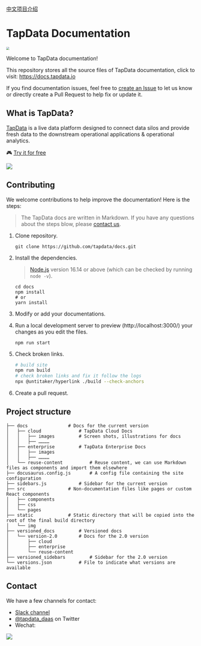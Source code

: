 [中文项目介绍](README-CN.md)

# TapData Documentation

<p align="left">
<a href="https://auth.tapdata.net/" rel="nofollow"><img src="https://20778419.s21i.faiusr.com/4/2/ABUIABAEGAAg39a1kQYoqLyr0gEwyAE4Mw.png" style="zoom: 50%;" /></a> 
</p>

Welcome to TapData documentation!

This repository stores all the source files of TapData documentation, click to visit: https://docs.tapdata.io

If you find documentation issues, feel free to [create an Issue](https://github.com/tapdata/docs/issues/new) to let us know or directly create a Pull Request to help fix or update it.

## What is TapData?

[TapData](https://tapdata.io/) is a live data platform designed to connect data silos and provide fresh data to the downstream operational applications & operational analytics.

🎮 [Try it for free](https://auth.tapdata.net/)

![](https://20778419.s21i.faiusr.com/3/2/ABUIABADGAAgtLr-lgYotInUhwYwgA84uAg.gif)

## Contributing

We welcome contributions to help improve the documentation! Here is the steps:

> The TapData docs are written in Markdown. If you have any questions about the steps blow, please [contact us](#Contact).

1. Clone repository.

   ```shell
   git clone https://github.com/tapdata/docs.git
   ```

2. Install the dependencies.

   > [Node.js](https://nodejs.org/en/download/) version 16.14 or above (which can be checked by running `node -v`).

   ```shell
   cd docs
   npm install
   # or 
   yarn install
   ```

3. Modify or add your documentations.

4. Run a local development server to preview (http://localhost:3000/) your changes as you edit the files.

   ```shell
   npm run start
   ```

5. Check broken links.

   ```bash
   # build site
   npm run build
   # check broken links and fix it follow the logs
   npx @untitaker/hyperlink ./build --check-anchors
   ```

6. Create a pull request.

## Project structure

```shell
├── docs		       # Docs for the current version
│   ├── cloud		       # TapData Cloud Docs
│   │   ├── images	       # Screen shots, illustrations for docs
│   │   ├── …………
│   ├── enterprise	       # TapData Enterprise Docs
│   │   ├── images						
│   │   ├── …………
│   └── reuse-content	       # Reuse content, we can use Markdown files as components and import them elsewhere 
├── docusaurus.config.js       # A config file containing the site configuration
├── sidebars.js		       # Sidebar for the current version
├── src			       # Non-documentation files like pages or custom React components
│   ├── components
│   ├── css
│   └── pages
├── static		       # Static directory that will be copied into the root of the final build directory
│   └── img
├── versioned_docs	       # Versioned docs
│   └── version-2.0	       # Docs for the 2.0 version
│       ├── cloud
│       ├── enterprise
│       └── reuse-content
├── versioned_sidebars	       # Sidebar for the 2.0 version
└── versions.json	       # File to indicate what versions are available
```



## <span id="Contact">Contact</span>

We have a few channels for contact:

- [Slack channel](https://join.slack.com/t/tapdatacommunity/shared_invite/zt-1biraoxpf-NRTsap0YLlAp99PHIVC9eA)
- [@tapdata_daas](https://twitter.com/tapdata_daas) on Twitter
- Wechat: 

<p align="left">
<a href="https://20778419.s21i.faiusr.com/4/2/ABUIABAEGAAg-JPfhwYonMrzlwEwZDhk.png" rel="nofollow"><img src="https://20778419.s21i.faiusr.com/4/2/ABUIABAEGAAg-JPfhwYonMrzlwEwZDhk.png" style="zoom: 100%;" /></a>
</p>
